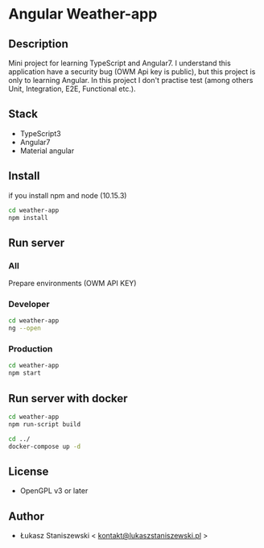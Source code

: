 # Angular Weather-app

## Description

Mini project for learning TypeScript and Angular7.
I understand this application have a security bug (OWM Api key is public), but this 
project is only to learning Angular.
In this project I don't practise test (among others Unit, Integration, E2E, Functional etc.).

## Stack

* TypeScript3
* Angular7
* Material angular

## Install

if you install npm and node (10.15.3)

```sh
cd weather-app
npm install
```

## Run server

### All

Prepare environments (OWM API KEY)

### Developer

```sh
cd weather-app
ng --open
```

### Production

```sh
cd weather-app
npm start
```

## Run server with docker

```sh
cd weather-app
npm run-script build

cd ../
docker-compose up -d
```

## License

* OpenGPL v3 or later

## Author

* Łukasz Staniszewski < kontakt@lukaszstaniszewski.pl >